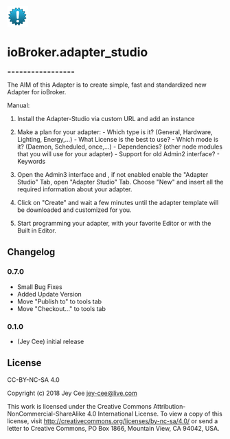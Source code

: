![Logo](admin/adapter_studio.png)
# ioBroker.adapter_studio
=================

The AIM of this Adapter is to create simple, fast and standardized new Adapter for ioBroker.

Manual:

1. Install the Adapter-Studio via custom URL and add an instance

2. Make a plan for your adapter:
       - Which type is it? (General, Hardware, Lighting, Energy,...)
       - What License is the best to use?
       - Which mode is it? (Daemon, Scheduled, once,...)
       - Dependencies? (other node modules that you will use for your adapter)
       - Support for old Admin2 interface?
       - Keywords

 3. Open the Admin3 interface and , if not enabled enable the "Adapter Studio" Tab, open "Adapter Studio" Tab.
    Choose "New" and insert all the required information about your adapter.

 4. Click on "Create" and wait a few minutes until the adapter template will be downloaded and customized for you.

 5. Start programming your adapter, with your favorite Editor or with the Built in Editor.
 
## Changelog

### 0.7.0
* Small Bug Fixes
*  Added Update Version
*  Move "Publish to" to tools tab
*  Move "Checkout..." to tools tab


### 0.1.0
* (Jey Cee) initial release

## License
CC-BY-NC-SA 4.0

Copyright (c) 2018 Jey Cee <jey-cee@live.com>

This work is licensed under the Creative Commons Attribution-NonCommercial-ShareAlike 4.0 International License.
To view a copy of this license, visit
http://creativecommons.org/licenses/by-nc-sa/4.0/
or send a letter to Creative Commons, PO Box 1866, Mountain View, CA 94042, USA.
